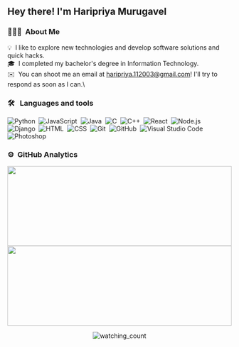 <h2>Hey there! I'm Haripriya Murugavel</h2>

<h3>👨🏻‍💻 &nbsp;About Me</h3>

💡 &nbsp;I like to explore new technologies and develop software solutions and quick hacks.\
🎓 &nbsp;I completed my bachelor's degree in Information Technology.\
✉️ &nbsp;You can shoot me an email at haripriya.112003@gmail.com! I'll try to respond as soon as I can.\

<h3> 🛠 &nbsp; Languages and tools</h3>

![Python](https://img.shields.io/badge/-Python-05122A?style=flat&logo=python)&nbsp;
![JavaScript](https://img.shields.io/badge/-JavaScript-05122A?style=flat&logo=javascript)&nbsp;
![Java](https://img.shields.io/badge/-Java-05122A?style=flat&logo=Java&logoColor=FFA518)&nbsp;
![C](https://img.shields.io/badge/-C-05122A?style=flat&logo=C&logoColor=A8B9CC)&nbsp;
![C++](https://img.shields.io/badge/-C++-05122A?style=flat&logo=C%2B%2B&logoColor=00599C)&nbsp;
![React](https://img.shields.io/badge/-React-05122A?style=flat&logo=react)&nbsp;
![Node.js](https://img.shields.io/badge/-Node.js-05122A?style=flat&logo=node.js)&nbsp;
![Django](https://img.shields.io/badge/-Django-05122A?style=flat&logo=django&logoColor=092E20)&nbsp;
![HTML](https://img.shields.io/badge/-HTML-05122A?style=flat&logo=HTML5)&nbsp;
![CSS](https://img.shields.io/badge/-CSS-05122A?style=flat&logo=CSS3&logoColor=1572B6)&nbsp;
![Git](https://img.shields.io/badge/-Git-05122A?style=flat&logo=git)&nbsp;
![GitHub](https://img.shields.io/badge/-GitHub-05122A?style=flat&logo=github)&nbsp;
![Visual Studio Code](https://img.shields.io/badge/-Visual%20Studio%20Code-05122A?style=flat&logo=visual-studio-code&logoColor=007ACC)&nbsp;
![Photoshop](https://img.shields.io/badge/-Photoshop-05122A?style=flat&logo=adobe-photoshop)&nbsp;

<h3> ⚙️ &nbsp;GitHub Analytics </h3>

<div class="row" display="flex">
  <div class="column" flex="33.33%" padding="5px">
    <img height="180em" src="https://github-readme-stats-eight-theta.vercel.app/api/top-langs/?username=Ninja1102&layout=compact&langs_count=8&theme=algolia" style="width:100%">
  </div>
  <div class="column" flex="33.33%" padding="5px">
    <img height="180em" src="https://github-readme-stats-eight-theta.vercel.app/api?username=Ninja1102&show_icons=true&theme=algolia&include_all_commits=true&count_private=true"  style="width:100%">
  </div>
</div>

<p align="center"> 
<img src="https://komarev.com/ghpvc/?username=Ninja1102&color=brightgreen" alt="watching_count" />
 </p>

